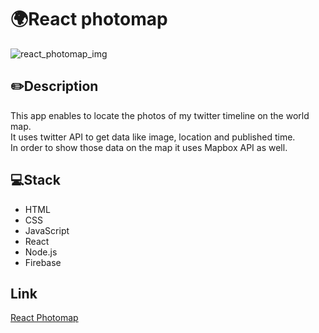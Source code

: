 # 🌍React photomap
![react_photomap_img](https://marieotaki.com/static/media/photomap_demo1.e173dd98.png)

## ✏️Description
This app enables to locate the photos of my twitter timeline on the world map. <br>
It uses twitter API to get data like image, location and published time.<br>
In order to show those data on the map it uses Mapbox API as well. 

## 💻Stack
- HTML
- CSS
- JavaScript
- React
- Node.js
- Firebase

## Link
[React Photomap](https://photos-mapping.web.app/)
